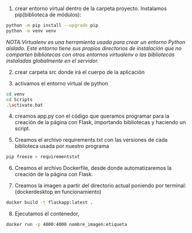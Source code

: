 1. crear entorno virtual dentro de la carpeta proyecto. Instalamos pip(biblioteca de módulos):
```bash
python -m pip install --upgrade pip
python -m venv venv
```
*NOTA:Virtualenv es una herramienta usada para crear un entorno Python aislado. Este entorno tiene sus propios directorios de instalación que no comparten bibliotecas con otros entornos virtualenv o las bibliotecas instaladas globalmente en el servidor.*

2. crear carpeta src donde irá el cuerpo de la aplicación

3. activamos el entorno virtual de python
```bash
cd venv
cd Scripts
.\activate.bat
```

4. creamos app.py con el código que queramos programar para la creación de la página con Flask, importando bibliotecas y haciendo un script.

5. Creamos el archivo requirements.txt con las versiones de cada biblioteca usada por nuestro programa
```bash
pip freeze > requirementstxt
```

6. Creamos el archivo Dockerfile, desde donde automatizaremos la creación de la página con Flask.

7. Creamos la imagen a partir del directorio actual poniendo por terminal:
(dockerdesktop en funcionamiento)
```bash
docker build -t flaskapp:latest .
```

8. Ejecutamos el contenedor,
```bash
docker run -p 4000:4000 nombre_imagen:etiqueta
```
